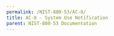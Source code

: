 ```yaml
---
permalink: /NIST-800-53/AC-8/
title: AC-8 - System Use Notification
parent: NIST-800-53 Documentation
---
```

